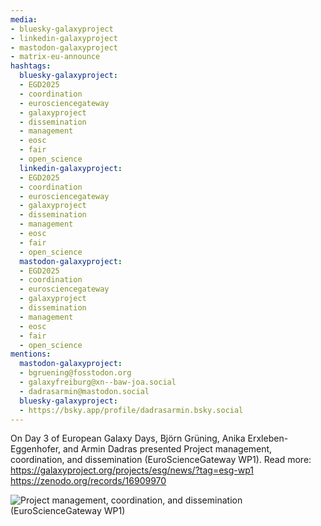 ```yaml
---
media:
- bluesky-galaxyproject
- linkedin-galaxyproject
- mastodon-galaxyproject
- matrix-eu-announce
hashtags:
  bluesky-galaxyproject:
  - EGD2025
  - coordination
  - eurosciencegateway
  - galaxyproject
  - dissemination
  - management
  - eosc
  - fair
  - open_science
  linkedin-galaxyproject:
  - EGD2025
  - coordination
  - eurosciencegateway
  - galaxyproject
  - dissemination
  - management
  - eosc
  - fair
  - open_science
  mastodon-galaxyproject:
  - EGD2025
  - coordination
  - eurosciencegateway
  - galaxyproject
  - dissemination
  - management
  - eosc
  - fair
  - open_science
mentions:
  mastodon-galaxyproject:
  - bgruening@fosstodon.org
  - galaxyfreiburg@xn--baw-joa.social
  - dadrasarmin@mastodon.social
  bluesky-galaxyproject:
  - https://bsky.app/profile/dadrasarmin.bsky.social
---
```


On Day 3 of European Galaxy Days, Björn Grüning, Anika Erxleben-Eggenhofer, and Armin Dadras presented Project management, coordination, and dissemination (EuroScienceGateway WP1).
Read more: https://galaxyproject.org/projects/esg/news/?tag=esg-wp1
https://zenodo.org/records/16909970

![Project management, coordination, and dissemination (EuroScienceGateway WP1)](https://github-production-user-asset-6210df.s3.amazonaws.com/16366875/497072335-b5177245-933f-41ef-bc9e-e9e0f1497fe3.png?X-Amz-Algorithm=AWS4-HMAC-SHA256&X-Amz-Credential=AKIAVCODYLSA53PQK4ZA%2F20251003%2Fus-east-1%2Fs3%2Faws4_request&X-Amz-Date=20251003T095933Z&X-Amz-Expires=300&X-Amz-Signature=d3c6c3024fa7f1b2edc5581750696cb7912f900cd5fbc6f09b4df0c37752472b&X-Amz-SignedHeaders=host)